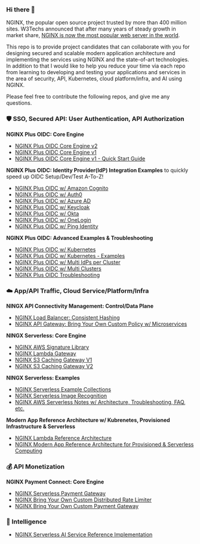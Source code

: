 ### Hi there 👋
NGINX, the popular open source project trusted by more than 400 million sites. W3Techs announced that after many years of steady growth in market share, [NGINX is now the most popular web server in the world](https://www.nginx.com/blog/now-worlds-1-web-server-nginx-looks-forward-to-even-brighter-future/).

This repo is to provide project candidates that can collaborate with you for designing secured and scalable modern application architecture and implementing the services using NGINX and the state-of-art technologies. In addition to that I would like to help you reduce your time via each repo from learning to developing and testing your applications and services in the area of security, API, Kubernetes, cloud platform/infra, and AI using NGINX.

Please feel free to contribute the following repos, and give me any questions.

### 🛡️ SSO, Secured API: User Authentication, API Authorization

**NGINX Plus OIDC: Core Engine**
- [NGINX Plus OIDC Core Engine v2](https://github.com/nginx-openid-connect/nginx-oidc-core)
- [NGINX Plus OIDC Core Engine v1](https://github.com/nginx-openid-connect/nginx-oidc-core-v1)
- [NGINX Plus OIDC Core Engine v1 - Quick Start Guide](https://github.com/nginx-openid-connect/nginx-oidc-examples/blob/main/001-oidc-local-test)

**NGINX Plus OIDC: Identity Provider(IdP) Integration Examples** to quickly speed up OIDC Setup/Dev/Test A-To-Z!
- [NGINX Plus OIDC w/ Amazon Cognito](https://github.com/nginx-openid-connect/nginx-oidc-amazon-cognito)
- [NGINX Plus OIDC w/ Auth0](https://github.com/nginx-openid-connect/nginx-oidc-auth0)
- [NGINX Plus OIDC w/ Azure AD](https://github.com/nginx-openid-connect/nginx-oidc-azure-ad)
- [NGINX Plus OIDC w/ Keycloak](https://github.com/nginx-openid-connect/nginx-oidc-keycloak)
- [NGINX Plus OIDC w/ Okta](https://github.com/nginx-openid-connect/nginx-oidc-okta)
- [NGINX Plus OIDC w/ OneLogin](https://github.com/nginx-openid-connect/nginx-oidc-onelogin)
- [NGINX Plus OIDC w/ Ping Identity](https://github.com/nginx-openid-connect/nginx-oidc-ping-identity)

**NGINX Plus OIDC: Advanced Examples & Troubleshooting**
- [NGINX Plus OIDC w/ Kubernetes](https://github.com/nginx-openid-connect/nginx-oidc-kubernetes)
- [NGINX Plus OIDC w/ Kubernetes - Examples](https://github.com/nginx-openid-connect/nginx-oidc-k8s-examples)
- [NGINX Plus OIDC w/ Multi IdPs per Cluster](https://github.com/nginx-openid-connect/nginx-oidc-multi-idps)
- [NGINX Plus OIDC w/ Multi Clusters](https://github.com/nginx-openid-connect/nginx-oidc-multi-clusters)
- [NGINX Plus OIDC Troubleshooting](https://github.com/nginx-openid-connect/nginx-oidc-troubleshooting)

### ☁️ App/API Traffic, Cloud Service/Platform/Infra

**NINGX API Connectivity Management: Control/Data Plane**
- [NGINX Load Balancer: Consistent Hashing](https://github.com/shawnginx/nginx-consistent-hash)
- [NGINX API Gateway: Bring Your Own Custom Policy w/ Microservices](https://github.com/nginx-byop)

**NINGX Serverless: Core Engine**
- [NGINX AWS Signature Library](https://github.com/nginx-serverless/nginx-aws-signature)
- [NGINX Lambda Gateway](https://github.com/nginx-serverless/nginx-lambda-gateway)
- [NGINX S3 Caching Gateway V1](https://github.com/nginx-serverless/nginx-s3-gateway-v1)
- [NGINX S3 Caching Gateway V2](https://github.com/nginx-serverless/nginx-s3-gateway-v2)

**NINGX Serverless: Examples**
- [NGINX Serverless Example Collections](https://github.com/nginx-serverless/nginx-serverless-examples)
- [NGINX Serverless Image Recognition](https://github.com/nginx-ai/nginx-serverless-image-recognition)
- [NGINX AWS Serverless Notes w/ Architecture, Troubleshooting, FAQ, etc.](https://github.com/nginx-serverless/nginx-aws-serverless-notes)

**Modern App Reference Architecture w/ Kubrenetes, Provisioned Infrastructure & Serverless**
- [NGINX Lambda Reference Architecture](https://github.com/nginx-serverless/nginx-lambda-reference-architecture)
- [NGINX Modern App Reference Architecture for Provisioned & Serverless Computing](https://github.com/nginx-serverless/kic-serverless-reference-architectures)


### 💰 API Monetization

**NGINX Payment Connect: Core Engine**
- [NGINX Serverless Payment Gateway](https://github.com/nginx-payment-connect/nginx-serverless-payment)
- [NGINX Bring Your Own Custom Distributed Rate Limiter](https://github.com/nginx-payment-connect/nginx-byo-rate-limit)
- [NGINX Bring Your Own Custom Payment Gateway](https://github.com/nginx-payment-connect/nginx-byo-pay)

### 🧠 Intelligence
- [NGINX Serverless AI Service Reference Implementation](https://github.com/nginx-ai)


<!--
**shawnhankim/shawnhankim** is a ✨ _special_ ✨ repository because its `README.md` (this file) appears on your GitHub profile.

Here are some ideas to get you started:

- 🔭 I’m currently working on ...
- 🌱 I’m currently learning ...
- 👯 I’m looking to collaborate on ...
- 🤔 I’m looking for help with ...
- 💬 Ask me about ...
- 📫 How to reach me: ...
- 😄 Pronouns: ...
- ⚡ Fun fact: ...
-->
